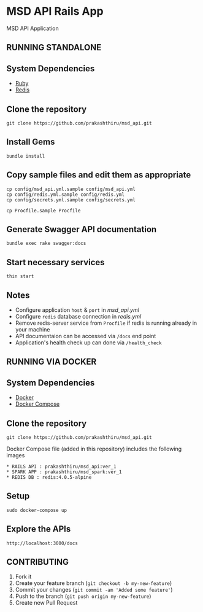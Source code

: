 # MSD API Rails App

MSD API Application

## RUNNING STANDALONE

## System Dependencies

  * [Ruby](https://www.ruby-lang.org/en/)
  * [Redis](http://redis.io/)

## Clone the repository

```
git clone https://github.com/prakashthiru/msd_api.git
```

## Install Gems
```
bundle install
```

## Copy sample files and edit them as appropriate
```
cp config/msd_api.yml.sample config/msd_api.yml
cp config/redis.yml.sample config/redis.yml
cp config/secrets.yml.sample config/secrets.yml

cp Procfile.sample Procfile
```

## Generate Swagger API documentation
```
bundle exec rake swagger:docs
```

## Start necessary services

```
thin start
```

## Notes

* Configure application `host` & `port` in *msd_api.yml*
* Configure `redis` database connection in *redis.yml*
* Remove redis-server service from `Procfile` if redis is running already in your machine
* API documentaion can be accessed via `/docs` end point
* Application's health check up can done via `/health_check`

## RUNNING VIA DOCKER

## System Dependencies

  * [Docker](https://docs.docker.com/get-started/)
  * [Docker Compose](https://docs.docker.com/compose/overview/)

## Clone the repository

```
git clone https://github.com/prakashthiru/msd_api.git
```
Docker Compose file (added in this repository) includes the following images

```
* RAILS API : prakashthiru/msd_api:ver_1
* SPARK APP : prakashthiru/msd_spark:ver_1
* REDIS DB : redis:4.0.5-alpine
```

## Setup

```
sudo docker-compose up
```

## Explore the APIs

```
http://localhost:3000/docs
```

## CONTRIBUTING

1. Fork it
2. Create your feature branch (`git checkout -b my-new-feature`)
3. Commit your changes (`git commit -am 'Added some feature'`)
4. Push to the branch (`git push origin my-new-feature`)
5. Create new Pull Request